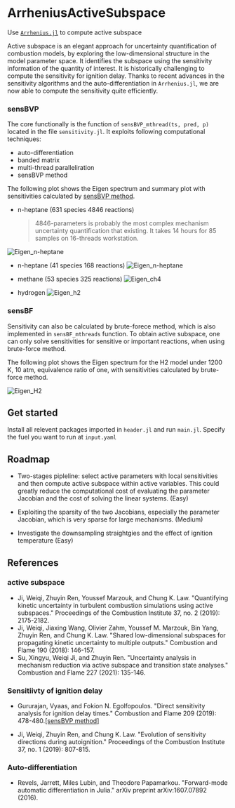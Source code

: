 # ArrheniusActiveSubspace
Use [`Arrhenius.jl`](https://github.com/DENG-MIT/Arrhenius.jl) to compute active subspace

Active subspace is an elegant approach for uncertainty quantification of combustion models, by exploring the low-dimensional structure in the model parameter space. It identifies the subspace using the sensitivity information of the quantity of interest. It is historically challenging to compute the sensitivity for ignition delay. Thanks to recent advances in the sensitivity algorithms and the auto-differentiation in `Arrhenius.jl`, we are now able to compute the sensitivity quite efficiently.

### sensBVP

The core functionally is the function of `sensBVP_mthread(ts, pred, p)` located in the file `sensitivity.jl`. It exploits following computational techniques:

+ auto-differentiation
+ banded matrix
+ multi-thread paralleliration
+ sensBVP method

The following plot shows the Eigen spectrum and summary plot with sensitivities calculated by [sensBVP method](#sensBVP).

+ n-heptane (631 species 4846 reactions)
  > 4846-parameters is probably the most complex mechanism uncertainty quantification
  that existing. It takes 14 hours for 85 samples on 16-threads workstation.

![Eigen_n-heptane](./results/nc7_ver3.1_mech/eigs_sensBVP_mthread.png)

+ n-heptane (41 species 168 reactions)
![Eigen_n-heptane](./results/nc7h16_nordin1998/eigs_sensBVP_mthread.png)

+ methane (53 species 325 reactions)
![Eigen_ch4](./results/gri30/eigs_sensBVP_mthread.png)

+ hydrogen
![Eigen_h2](./results/h2o2/eigs_sensBVP_mthread.png)


### sensBF

Sensitivity can also be calculated by brute-forece method, which is also implemented in `sensBF_mthreads` function. To obtain active subspace, one can only solve sensitivities for sensitive or important reactions, when using brute-force method.

The following plot shows the Eigen spectrum for the H2 model under 1200 K, 10 atm, equivalence ratio of one, with sensitivities calculated by brute-force method.

![Eigen_H2](./results/h2o2/eigs_sensBF_mthread.png)

## Get started

Install all relevent packages imported in `header.jl` and run `main.jl`. Specify the fuel you want to run at `input.yaml`

## Roadmap

+ Two-stages pipleline: select active parameters with local sensitivities and then compute active subspace within active variables. This could greatly reduce the computational cost of evaluating the parameter Jacobian and the cost of solving the linear systems. (Easy)

+ Exploiting the sparsity of the two Jacobians, especially the parameter Jacobian, which is very sparse for large mechanisms. (Medium)

+ Investigate the downsampling straightgies and the effect of ignition temperature (Easy)

## References

### active subspace

* Ji, Weiqi, Zhuyin Ren, Youssef Marzouk, and Chung K. Law. "Quantifying kinetic uncertainty in turbulent combustion simulations using active subspaces." Proceedings of the Combustion Institute 37, no. 2 (2019): 2175-2182.
* Ji, Weiqi, Jiaxing Wang, Olivier Zahm, Youssef M. Marzouk, Bin Yang, Zhuyin Ren, and Chung K. Law. "Shared low-dimensional subspaces for propagating kinetic uncertainty to multiple outputs." Combustion and Flame 190 (2018): 146-157.
* Su, Xingyu, Weiqi Ji, and Zhuyin Ren. "Uncertainty analysis in mechanism reduction via active subspace and transition state analyses." Combustion and Flame 227 (2021): 135-146.

### Sensitiivty of ignition delay

* Gururajan, Vyaas, and Fokion N. Egolfopoulos. "Direct sensitivity analysis for ignition delay times." Combustion and Flame 209 (2019): 478-480.[\[sensBVP method\]](#sensBVP)<span id="sensBVP"></span>

* Ji, Weiqi, Zhuyin Ren, and Chung K. Law. "Evolution of sensitivity directions during autoignition." Proceedings of the Combustion Institute 37, no. 1 (2019): 807-815.

### Auto-differentiation

* Revels, Jarrett, Miles Lubin, and Theodore Papamarkou. "Forward-mode automatic differentiation in Julia." arXiv preprint arXiv:1607.07892 (2016).
